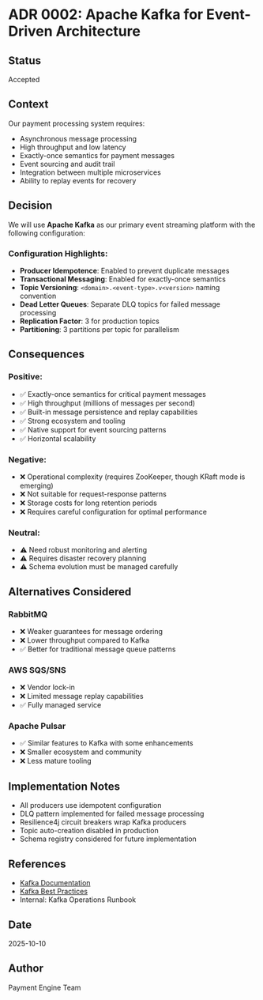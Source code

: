 # ADR 0002: Apache Kafka for Event-Driven Architecture

## Status
Accepted

## Context
Our payment processing system requires:
- Asynchronous message processing
- High throughput and low latency
- Exactly-once semantics for payment messages
- Event sourcing and audit trail
- Integration between multiple microservices
- Ability to replay events for recovery

## Decision
We will use **Apache Kafka** as our primary event streaming platform with the following configuration:

### Configuration Highlights:
- **Producer Idempotence**: Enabled to prevent duplicate messages
- **Transactional Messaging**: Enabled for exactly-once semantics
- **Topic Versioning**: `<domain>.<event-type>.v<version>` naming convention
- **Dead Letter Queues**: Separate DLQ topics for failed message processing
- **Replication Factor**: 3 for production topics
- **Partitioning**: 3 partitions per topic for parallelism

## Consequences

### Positive:
- ✅ Exactly-once semantics for critical payment messages
- ✅ High throughput (millions of messages per second)
- ✅ Built-in message persistence and replay capabilities
- ✅ Strong ecosystem and tooling
- ✅ Native support for event sourcing patterns
- ✅ Horizontal scalability

### Negative:
- ❌ Operational complexity (requires ZooKeeper, though KRaft mode is emerging)
- ❌ Not suitable for request-response patterns
- ❌ Storage costs for long retention periods
- ❌ Requires careful configuration for optimal performance

### Neutral:
- ⚠️ Need robust monitoring and alerting
- ⚠️ Requires disaster recovery planning
- ⚠️ Schema evolution must be managed carefully

## Alternatives Considered

### RabbitMQ
- ❌ Weaker guarantees for message ordering
- ❌ Lower throughput compared to Kafka
- ✅ Better for traditional message queue patterns

### AWS SQS/SNS
- ❌ Vendor lock-in
- ❌ Limited message replay capabilities
- ✅ Fully managed service

### Apache Pulsar
- ✅ Similar features to Kafka with some enhancements
- ❌ Smaller ecosystem and community
- ❌ Less mature tooling

## Implementation Notes
- All producers use idempotent configuration
- DLQ pattern implemented for failed message processing
- Resilience4j circuit breakers wrap Kafka producers
- Topic auto-creation disabled in production
- Schema registry considered for future implementation

## References
- [Kafka Documentation](https://kafka.apache.org/documentation/)
- [Kafka Best Practices](https://www.confluent.io/blog/kafka-best-practices/)
- Internal: Kafka Operations Runbook

## Date
2025-10-10

## Author
Payment Engine Team
